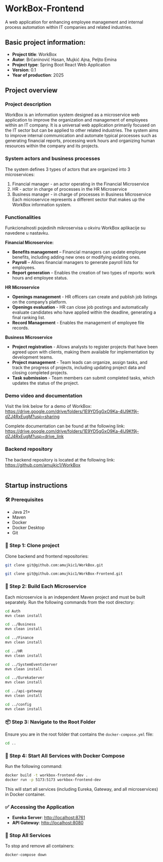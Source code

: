 # WorkBox-Frontend
A web application for enhancing employee management and internal process automation within IT companies and related industries.


## Basic project information:
 * **Project title**: WorkBox
 * **Autor**: Brčaninović Hasan, Mujkić Ajna, Peljto Emina
 * **Project type**: Spring Boot React Web Application
 * **Version**: 0.1
 * **Year of production**: 2025 


## Project overview
### Project description
WorkBox is an information system designed as a microservice web application to improve the organization and management of employees within an IT company. It is a universal web application primarily focused on the IT sector but can be applied to other related industries. The system aims to improve internal communication and automate typical processes such as generating financial reports, processing work hours and organizing human resources within the company and its projects.

### System actors and business processes
The system defines 3 types of actors that are organized into 3 microservices:
1. Financial manager - an actor operating in the Financial Microservice
2. HR - actor in charge of processes in the HR Microservice
3. Business manager - in charge of processes in Business Microservice
Each microservice represents a different sector that makes up the WorkBox information system.

### Functionalities
Funkcionalnosti pojedinih mikroservisa u okviru WorkBox aplikacije su navedene u nastavku.

**Financial Microservice:**
* **Benefits management** – Financial managers can update employee benefits, including adding new ones or modifying existing ones.
* **Payroll** – Allows financial managers to generate payroll lists for employees. 
* **Report generation** – Enables the creation of two types of reports: work hours and employee status.

**HR Microservice**
* **Openings management** - HR officers can create and publish job listings on the company’s platform.
* **Openings evaluation** - HR can close job postings and automatically evaluate candidates who have applied within the deadline, generating a final ranking list.
* **Record Management** - Enables the management of employee file records.

**Business Microservice**
* **Project registration** - Allows analysts to register projects that have been agreed upon with clients, making them available for implementation by development teams.
* **Project management** - Team leads can organize, assign tasks, and track the progress of projects, including updating project data and closing completed projects.
* **Task submission** - Team members can submit completed tasks, which updates the status of the project.

### Demo video and documentation
Visit the link below for a demo of WorkBox:<br>
https://drive.google.com/drive/folders/1E9YD5gGxO9Ka-4IJ9Kf9j-dZJ4RxEugM?usp=sharing

Complete documentation can be found at the following link:<br>
https://drive.google.com/drive/folders/1E9YD5gGxO9Ka-4IJ9Kf9j-dZJ4RxEugM?usp=drive_link
<br>

### Backend repository
The backend repository is located at the following link:<br>
https://github.com/amujkic1/WorkBox
<br>
<br>


## Startup instructions

### 🛠️ Prerequisites
- Java 21+
- Maven
- Docker
- Docker Desktop
- Git

### 📂 Step 1: Clone project
Clone backend and frontend repositories:
```bash
git clone git@github.com:amujkic1/WorkBox.git
```
```bash
git clone git@github.com:amujkic1/WorkBox-Frontend.git
```


### 🔧 Step 2: Build Each Microservice
Each microservice is an independent Maven project and must be built separately. Run the following commands from the root directory:

```bash
cd Auth
mvn clean install

cd ../Business
mvn clean install

cd ../Finance
mvn clean install

cd ../HR
mvn clean install

cd ../SystemEventsServer
mvn clean install

cd ../EurekaServer
mvn clean install

cd ../api-gateway
mvn clean install

cd ../config
mvn clean install
```

### 📦 Step 3: Navigate to the Root Folder
Ensure you are in the root folder that contains the `docker-compose.yml` file:

```bash
cd ..
```

### 🐳 Step 4: Start All Services with Docker Compose
Run the following command:

```bash
docker build -t workbox-frontend-dev .
docker run -p 5173:5173 workbox-frontend-dev
```

This will start all services (including Eureka, Gateway, and all microservices) in Docker container.

### ✅ Accessing the Application
- **Eureka Server**: [http://localhost:8761](http://localhost:8761)
- **API Gateway**: [http://localhost:8080](http://localhost:8080)

### 🛑 Stop All Services
To stop and remove all containers:

```bash
docker-compose down
```







